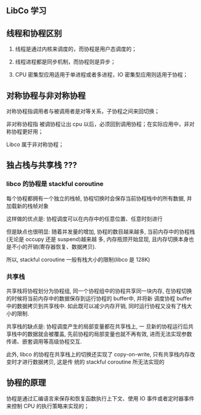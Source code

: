 ## LibCo 学习

## 线程和协程区别

1. 线程是通过内核来调度的，而协程是用户态调度的；

2. 线程进程都是同步机制，而协程则是异步；

3.  CPU 密集型应用适用于单进程或者多进程，IO 密集型应用则适用于协程；

## 对称协程与非对称协程

对称协程指调用者与被调用者是对等关系，子协程之间来回切换；

非对称协程指 被调协程让出 cpu 以后，必须回到调用协程；在实际应用中，非对称协程更好用；

Libco 属于非对称协程；

## 独占栈与共享栈 ???

### libco 的协程是 stackful coroutine

每个协程都拥有一个独立的栈帧, 协程切换时会保存当前协程栈中的所有数据, 并加载新的栈帧对象

这样做的优点是: 协程调度可以在内存中的任意位置、任意时刻进行

但是缺点也很明显: 随着并发量的增加, 协程的数目越来越多, 当前内存中的协程栈(无论是 occupy 还是 suspend)越来越
多, 内存瓶颈开始显现, 且内存切换本身也是不小的开销(寄存器恢复、数据拷贝).

所以, stackful coroutine 一般有栈大小的限制(libco 是 128K)

### 共享栈

共享栈将协程划分为协程组, 同一个协程组中的协程共享同一块内存, 在协程切换的时候将当前内存中的数据保存到运行协程的 buffer中, 并将新
调度协程 buffer 中的数据拷贝到共享栈中. 如此既可以减少内存开销, 同时运行协程又没有了栈大小的限制. 

共享栈的缺点是: 协程调度产生的局部变量都在共享栈上, 一 旦新的协程运行后共享栈中的数据就会被覆盖, 先前协程的局部变量也就不再有效, 进而无法实现参数传递、嵌套调用等高级协程交互. 

此外, libco 的协程在共享栈上的切换还实现了 copy-on-write, 只有共享栈内存改变时才进行数据拷贝, 这是传
统的 stackful coroutine 所无法实现的

## 协程的原理

协程是通过汇编语言来保存和恢复函数执行上下文、使用 IO 事件或者定时器事件来控制 CPU 的执行策略来实现的；

